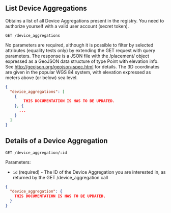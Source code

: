 ## List Device Aggregations

Obtains a list of all Device Aggregations present in the registry. You need to authorize yourself with a valid user account (secret token).

```
GET /device_aggregations
```
No parameters are required, although it is possible to filter by selected attributes (equality tests only) by extending the GET request with query parameters. The response is a JSON file with the /placement/ object expressed as a GeoJSON data structure of type Point with elevation info. See http://geojson.org/geojson-spec.html for details. The 3D coordinates are given in the popular WGS 84 system, with elevation expressed as meters above (or below) sea level.

```json
{
  "device_aggregations": [
    {
        THIS DOCUMENTATION IS HAS TO BE UPDATED.
    }, {
      ...
    }
  ]
}
```

## Details of a Device Aggregation

```
GET /device_aggregation/:id
```

Parameters:

+ `id` (required) - The ID of the Device Aggregation you are interested in, as returned by the GET /device_aggregation call

```json
{
  "device_aggregation": {
    THIS DOCUMENTATION IS HAS TO BE UPDATED.
  }
}
```
